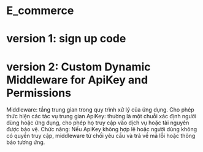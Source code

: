 # E_commerce

# version 1: sign up code 

# version 2: Custom Dynamic Middleware for ApiKey and Permissions
Middleware: tầng trung gian trong quy trình xử lý của ứng dụng. Cho phép thức hiện các tác vụ trung gian
ApiKey: thường là một chuỗi xác định người dùng hoặc ứng dụng, cho phép họ truy cập vào dịch vụ hoặc tài nguyên được bảo vệ.
Chức năng: Nếu ApiKey không hợp lệ hoặc người dùng không có quyền truy cập, middleware từ chối yêu cầu và trả về mã lỗi hoặc thông báo tương ứng.